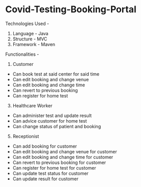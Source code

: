 # Covid-Testing-Booking-Portal

Technologies Used - 
1) Language - Java
2) Structure - MVC
3) Framework - Maven

Functionalities - 
1) Customer
- Can book test at said center for said time
- Can edit booking and change venue
- Can edit booking and change time
- Can revert to previous booking
- Can register for home test

3) Healthcare Worker
- Can administer test and update result
- Can advice customer for home test
- Can change status of patient and booking

5) Receptionist
- Can add booking for customer
- Can edit booking and change venue for customer
- Can edit booking and change time for customer
- Can revert to previous booking for customer
- Can register for home test for customer
- Can update test status for customer
- Can update result for customer
